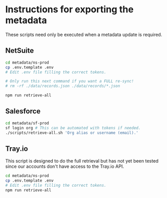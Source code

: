 # Instructions for exporting the metadata

These scripts need only be executed when a metadata update is required.

## NetSuite
```sh
cd metadata/ns-prod
cp .env.template .env
# Edit .env file filling the correct tokens.

# Only run this next command if you want a FULL re-sync!
# rm -rf ./data/records.json ./data/records/*.json 

npm run retrieve-all
```

## Salesforce
```sh
cd metadata/sf-prod
sf login org # This can be automated with tokens if needed.
./scripts/retrieve-all.sh 'Org alias or username (email).'
```

## Tray.io

This script is designed to do the full retrieval but has not yet been tested since our accounts don't have access to the Tray.io API.

```sh
cd metadata/ns-prod
cp .env.template .env
# Edit .env file filling the correct tokens.
npm run retrieve-all
```

